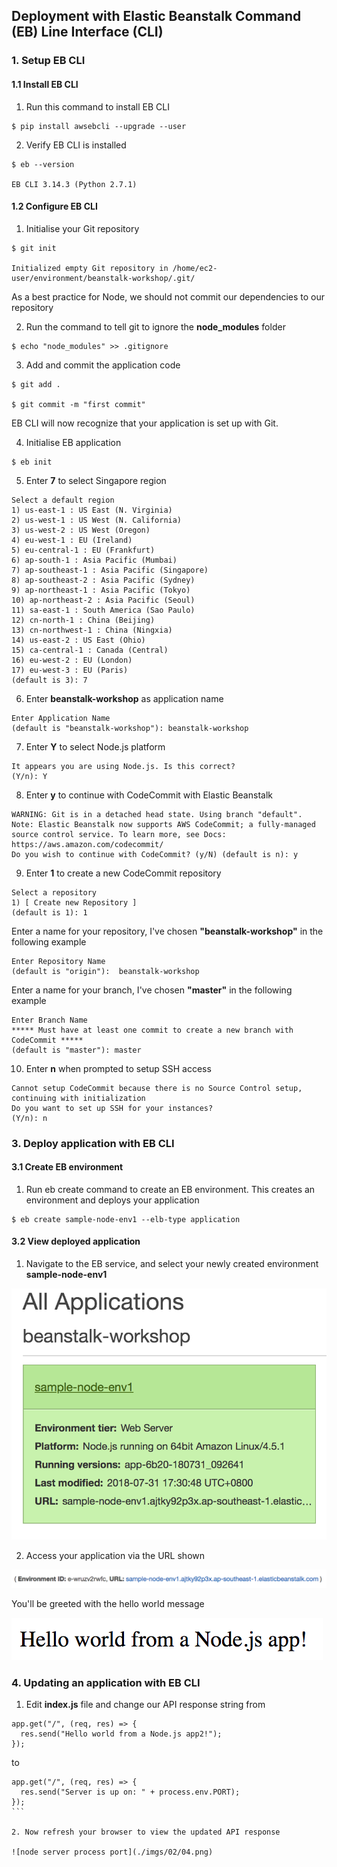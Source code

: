 ## Deployment with Elastic Beanstalk Command (EB) Line Interface (CLI)

### 1. Setup EB CLI

#### 1.1 Install EB CLI

1.  Run this command to install EB CLI

```
$ pip install awsebcli --upgrade --user
```

2.  Verify EB CLI is installed

```
$ eb --version

EB CLI 3.14.3 (Python 2.7.1)
```

#### 1.2 Configure EB CLI

1.  Initialise your Git repository

```
$ git init

Initialized empty Git repository in /home/ec2-user/environment/beanstalk-workshop/.git/
```

As a best practice for Node, we should not commit our dependencies to our repository

2.  Run the command to tell git to ignore the **node_modules** folder

```
$ echo "node_modules" >> .gitignore
```

3.  Add and commit the application code

```
$ git add .

$ git commit -m "first commit"
```

EB CLI will now recognize that your application is set up with Git.

4.  Initialise EB application

```
$ eb init
```

5.  Enter **7** to select Singapore region

```
Select a default region
1) us-east-1 : US East (N. Virginia)
2) us-west-1 : US West (N. California)
3) us-west-2 : US West (Oregon)
4) eu-west-1 : EU (Ireland)
5) eu-central-1 : EU (Frankfurt)
6) ap-south-1 : Asia Pacific (Mumbai)
7) ap-southeast-1 : Asia Pacific (Singapore)
8) ap-southeast-2 : Asia Pacific (Sydney)
9) ap-northeast-1 : Asia Pacific (Tokyo)
10) ap-northeast-2 : Asia Pacific (Seoul)
11) sa-east-1 : South America (Sao Paulo)
12) cn-north-1 : China (Beijing)
13) cn-northwest-1 : China (Ningxia)
14) us-east-2 : US East (Ohio)
15) ca-central-1 : Canada (Central)
16) eu-west-2 : EU (London)
17) eu-west-3 : EU (Paris)
(default is 3): 7
```

6.  Enter **beanstalk-workshop** as application name

```
Enter Application Name
(default is "beanstalk-workshop"): beanstalk-workshop
```

7.  Enter **Y** to select Node.js platform

```
It appears you are using Node.js. Is this correct?
(Y/n): Y
```

8.  Enter **y** to continue with CodeCommit with Elastic Beanstalk

```
WARNING: Git is in a detached head state. Using branch "default".
Note: Elastic Beanstalk now supports AWS CodeCommit; a fully-managed source control service. To learn more, see Docs: https://aws.amazon.com/codecommit/
Do you wish to continue with CodeCommit? (y/N) (default is n): y
```

9.  Enter **1** to create a new CodeCommit repository

```
Select a repository
1) [ Create new Repository ]
(default is 1): 1
```

Enter a name for your repository, I've chosen **"beanstalk-workshop"** in the following example

```
Enter Repository Name
(default is "origin"):  beanstalk-workshop
```

Enter a name for your branch, I've chosen **"master"** in the following example

```
Enter Branch Name
***** Must have at least one commit to create a new branch with CodeCommit *****
(default is "master"): master
```

10. Enter **n** when prompted to setup SSH access

```
Cannot setup CodeCommit because there is no Source Control setup, continuing with initialization
Do you want to set up SSH for your instances?
(Y/n): n
```

### 3. Deploy application with EB CLI

#### 3.1 Create EB environment

1.  Run eb create command to create an EB environment. This creates an environment and deploys your application

```
$ eb create sample-node-env1 --elb-type application
```

#### 3.2 View deployed application

1.  Navigate to the EB service, and select your newly created environment **sample-node-env1**

![newly created environment](./imgs/02/01.png)

2.  Access your application via the URL shown

![environment URL](./imgs/02/02.png)

You'll be greeted with the hello world message

![node hello world](./imgs/02/03.png)

### 4. Updating an application with EB CLI

1.  Edit **index.js** file and change our API response string from

```
app.get("/", (req, res) => {
  res.send("Hello world from a Node.js app2!");
});
```

to

````
app.get("/", (req, res) => {
  res.send("Server is up on: " + process.env.PORT);
});
```

2. Now refresh your browser to view the updated API response

![node server process port](./imgs/02/04.png)
````
